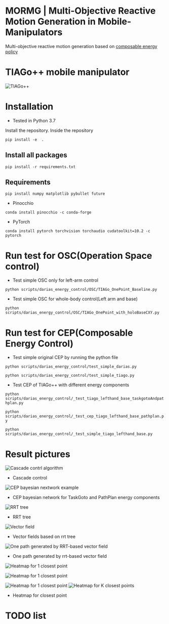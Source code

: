# MORMG | Multi-Objective Reactive Motion Generation in Mobile-Manipulators

Multi-objective reactive motion generation based on [composable energy policy](https://arxiv.org/pdf/2105.04962.pdf)

# TIAGo++ mobile manipulator
![TIAGo++](https://github.com/hjw-1014/Multi-Objective-Reactive-Motion-Planning-in-Mobile-Manipulators/blob/devel/TIAGo%2B%2B.png)

# Installation

* Tested in Python 3.7

Install the repository. Inside the repository

``pip install -e  .``

## Install all packages
``pip install -r requirements.txt``

## Requirements

``pip install numpy matplotlib pybullet future``

* Pinocchio

``conda install pinocchio -c conda-forge``

* PyTorch

``conda install pytorch torchvision torchaudio cudatoolkit=10.2 -c pytorch``

# Run test for OSC(Operation Space control)

* Test simple OSC only for left-arm control

`` python scripts/darias_energy_control/OSC/TIAGo_OnePoint_Baseline.py ``


* Test simple OSC for whole-body control(Left arm and base)

`` python scripts/darias_energy_control/OSC/TIAGo_OnePoint_with_holoBaseCXY.py ``


# Run test for CEP(Composable Energy Control)

* Test simple original CEP by running the python file

``python scripts/darias_energy_control/test_simple_darias.py``

``python scripts/darias_energy_control/test_simple_tiago.py``

* Test CEP of TIAGo++ with different energy components

``python scripts/darias_energy_control/_test_tiago_lefthand_base_taskgotoAndpathplan.py``

``python scripts/darias_energy_control/_test_cep_tiago_lefthand_base_pathplan.py``

``python scripts/darias_energy_control/_test_simple_tiago_lefthand_base.py``

# Result pictures

![Cascade contrl algorithm](https://github.com/hjw-1014/Multi-Objective-Reactive-Motion-Planning-in-Mobile-Manipulators/blob/devel/cascade_control.jpeg)
* Cascade control

![CEP bayesian nextwork example](https://github.com/hjw-1014/Multi-Objective-Reactive-Motion-Planning-in-Mobile-Manipulators/blob/devel/CEP_bayesian_network.jpeg)
* CEP bayesian network for TaskGoto and PathPlan energy components

![RRT tree](https://github.com/hjw-1014/Multi-Objective-Reactive-Motion-Planning-in-Mobile-Manipulators/blob/main/scripts/_scripts_run/figures/rrt_tree_0705_1.png)
* RRT tree
 
![Vector field](https://github.com/hjw-1014/Multi-Objective-Reactive-Motion-Planning-in-Mobile-Manipulators/blob/main/scripts/_scripts_run/vector_field/rrt_tree_exp_2021-08-17-22_51_47.png)
* Vector fields based on rrt tree

![One path generated by RRT-based vector field](https://github.com/hjw-1014/Multi-Objective-Reactive-Motion-Planning-in-Mobile-Manipulators/blob/main/scripts/_scripts_run/figures/run_exp_2021-08-09-16_59_44.png)
* One path generated by rrt-based vector field

![Heatmap for 1 closest point](https://github.com/hjw-1014/Multi-Objective-Reactive-Motion-Planning-in-Mobile-Manipulators/blob/devel/Results_figure/heatmap/2021-09-17-16_43_24/heatmap_2021-09-17-16_43_29.png)

![Heatmap for 1 closest point](https://github.com/hjw-1014/Multi-Objective-Reactive-Motion-Planning-in-Mobile-Manipulators/blob/devel/Results_figure/heatmap/2021-09-17-16_43_24/heatmap_2021-09-17-16_43_52.png)

![Heatmap for 1 closest point](https://github.com/hjw-1014/Multi-Objective-Reactive-Motion-Planning-in-Mobile-Manipulators/blob/devel/Results_figure/heatmap/2021-09-17-16_43_24/heatmap_2021-09-17-16_44_09.png)
![Heatmap for K closest points](https://github.com/hjw-1014/Multi-Objective-Reactive-Motion-Planning-in-Mobile-Manipulators/blob/devel/Results_figure/heatmap/2021-09-17-17_49_58/heatmap_2021-09-17-17_50_43.png)

* Heatmap for closest point

# TODO list

